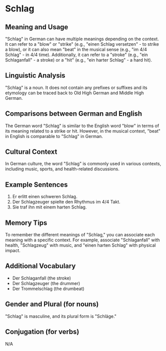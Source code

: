 # Schlag
## Meaning and Usage
"Schlag" in German can have multiple meanings depending on the context. It can refer to a "blow" or "strike" (e.g., "einen Schlag versetzen" - to strike a blow), or it can also mean "beat" in the musical sense (e.g., "im 4/4 Schlag" - in 4/4 time). Additionally, it can refer to a "stroke" (e.g., "ein Schlaganfall" - a stroke) or a "hit" (e.g., "ein harter Schlag" - a hard hit).

## Linguistic Analysis
"Schlag" is a noun. It does not contain any prefixes or suffixes and its etymology can be traced back to Old High German and Middle High German. 

## Comparisons between German and English
The German word "Schlag" is similar to the English word "blow" in terms of its meaning related to a strike or hit. However, in the musical context, "beat" in English is comparable to "Schlag" in German.

## Cultural Context
In German culture, the word "Schlag" is commonly used in various contexts, including music, sports, and health-related discussions.

## Example Sentences
1. Er erlitt einen schweren Schlag.
2. Der Schlagzeuger spielte den Rhythmus im 4/4 Takt.
3. Sie traf ihn mit einem harten Schlag.

## Memory Tips
To remember the different meanings of "Schlag," you can associate each meaning with a specific context. For example, associate "Schlaganfall" with health, "Schlagzeug" with music, and "einen harten Schlag" with physical impact.

## Additional Vocabulary
- Der Schlaganfall (the stroke)
- Der Schlagzeuger (the drummer)
- Der Trommelschlag (the drumbeat)

## Gender and Plural (for nouns)
"Schlag" is masculine, and its plural form is "Schläge."

## Conjugation (for verbs)
N/A